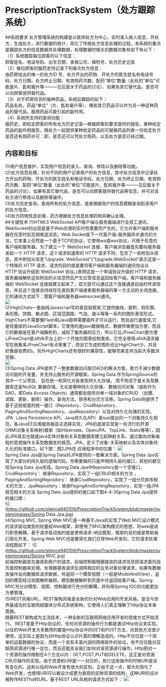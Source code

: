 # PrescriptionTrackSystem（处方跟踪系统）
##系统要求
处方管理系统的构建是以医师处方为中心，实时录入病人信息，开处方，生成处方，进行数据的统计，简化了传统处方信息处理的过程。本系统的重点是跟踪处方的信息数据并处理数据，处理数据时相关的数据对象有如下有以下：<br>
（1）系统跟踪每位顾客的以下信息：<br>
	顾客姓名、电话号码、出生日期、承保公司、保险号、处方历史记录<br>
（2）每位顾客的服药史将记录下列每次处方信息：<br>
	由药房给出的唯一的处方ID 号、处方开出的药物、开处方的医生姓名和电话号码、处方日期、处方终止日期、有效购药次数、配药“单位”数量（此处的“单位”可能是片、匙和毫升等———见后面关于药品的讨论）、如果有其它替代品，是否可以向顾客提供替代品。<br>
（3）对于药房存货的每种药品，系统应跟踪的如下：<br>
	药品名称，药品“单位”（片、匙和毫升等），哪些其它药品可以作为另一种这种药品的替代品，服用药品可能引起的副作用。<br>
（4）系统所支持的查询功能：<br>
    服药史，即给定顾客的所有处方历史记录—根据顾客的要求提供的报告，某种给定药品的副作用报告，随处方一起提供某种给定药品的可替换药品列表一份给定处方是否还有购药许可：即，是否还可以凭处方购药，以及处方是否已经过期。 <br>
## 内容和目标
(1)用户信息维护，实现用户信息的录入、查询、修改以及删除等功能。<br>
(2)处方信息处理，针对不同的用户记录用户的处方信息，其中处方信息中记录处方开出的药物、开处方的医生姓名和电话号码、处方日期、处方终止日期、有效购药次数、配药“单位”数量（此处的“单位”可能是片、匙和毫升等———见后面关于药品的讨论）、如果有其它替代品，是否可以向顾客提供替代品等信息，并可对该处方进行修改以及删除等操作。<br>
(3)处方历史查询，查询所有的处方信息，或者根据用户的信息模糊查询到该用户的处方信息。<br>
(4)处方药物信息处理，药方根据处方信息处理药物并确认处理。<br>
##关键技术
(1)HTML5 WebSocket API客户端与服务器端进行全双工通讯，WebSocket的出现是基于Web应用的实时性需要而产生的，它允许客户端和服务器在任意时刻互相推送消息。Web Socket是下一代客户端-服务器异步通讯的方法，它本事上任然是一个基于TCP的协议，它使用ws或wss协议，可用于任意的客户端和服务器。为了建立一个 WebSocket 连接，客户端浏览器首先要向服务器发起一个 HTTP 请求，这个请求和通常的 HTTP 请求不同，包含了一些附加头信息，其中附加头信息”Upgrade: WebSocket”(”Upgrade:WebSocket”表示这是一个特殊的 HTTP 请求，请求的目的就是要将客户端和服务器端的通讯协议从 HTTP 协议升级到 WebSocket 协议。)表明这是一个申请协议升级的 HTTP 请求，服务器端解析这些附加的头信息然后产生应答信息返回给客户端，客户端和服务器端的 WebSocket 连接就建立起来了，双方就可以通过这个连接通道自由的传递信息，并且这个连接会持续存在直到客户端或者服务器端的某一方主动的关闭连接。它的通讯方式如下：图客户端和服务器websocket通讯。<br>
![](https://github.com/silence940109/PrescriptionTrackSystem/blob/master/systemimages/websocket.jpg)<br>
(2)HighChats一套由纯Javascript写的表现层框架,它提供曲线、面积、柱形图、条形图、饼图、散点图、区域范围图、气泡、漏斗等等一系列的图形表现形式。HighChars不需要像Flash和Java那样需要插件才可以运行，而且运行速度快,它是轻量级的JavaScript脚本，它使用的是json数据格式，数据传输更加方便，而且它的数据是在客户端解析的，减轻了服务器的压力，所以它比JFreeChart更方便(JFreeChart是JAVA平台上的一个开放的图表绘制类库。它完全使用JAVA语言编写在我看来JFreeChart有点笨重了，而且它生成的图形也比HighChart少，并且好像是收费的)。另外HighCharts还有很好的兼容性，能够完美支持当前大多数浏览器。<br>
![](https://github.com/silence940109/PrescriptionTrackSystem/blob/master/systemimages/highchart.jpg)<br>
(3)Spring Data JPA提供了一整套数据访问层(DAO)的解决方案，致力于减少数据访问层的开发量，并支持云服务的开源框架。Spring Data 作为SpringSource的其中一个父项目， 旨在统一和简化对各类型持久化存储， 而不拘泥于是关系型数据库还是NoSQL 数据存储。无论是哪种持久化存储， 数据访问对象（或称作为DAO，即Data Access Objects）通常都会提供对单一域对象的CRUD （创建、读取、更新、删除）操作、查询方法、排序和分页方法等。Spring Data则提供了基于这些层面的统一接口（Repository、CrudRepository、PagingAndSortingRepository、JpaRepository）以及对持久化存储的实现。JPA（Java Persistence API，Java持久化API）是sun提出的一个对象持久化规范，各JavaEE应用服务器自主选择实现，JPA的底层实现是一些流行的开源ORM(对象关系映射)框架（如Hibernate、OpenJPA、TopLink、Ibatis等等），因此JPA其实也就是java实体对象和关系型数据库建立起映射关系，通过面向对象编程的思想操作关系型数据库的规范。JPA，定义了对象-关系映射以及实体对象持久化的标准接口。如下图：图2JPA在 应用程序中的位置：
![](https://github.com/silence940109/PrescriptionTrackSystem/blob/master/systemimages/JPA.jpg)<br>
Spring Data Jpa是Spring Data对JPA提供的一套解决方案。Spring Data Jpa实现了大部分的持久层的逻辑代码，你需要做的只是声明持久层的接口，其他的都交给Spring Data Jpa完成。Spring Data Jpa中Repository是一个空接口，CrudRepository： 继承Repository，实现了一组CRUD相关的方法 ，PagingAndSortingRepository： 继承CrudRepository，实现了一组分页排序相关的方法 ，JpaRepository：继承PagingAndSortingRepository，实现一组JPA规范相关的方法 Spring Data Jpa提供的接口如下图4-4-3Spring Data Jpa提供的接口图：<br>
![](https://github.com/silence940109/PrescriptionTrackSystem/blob/master/systemimages/Spring Data Jpa.jpg)<br>
(4)Spring MVC, Spring Web MVC是一种基于Java的实现了Web MVC设计模式的请求驱动类型的轻量级Web框架，即使用了MVC架构模式的思想，将web层进行职责解耦，基于请求驱动指的就是使用请求-响应模型，框架的目的就是帮助我们简化开发，Spring Web MVC也是要简化我们日常Web开发的。它的请求处理流程图如下：
![](https://github.com/silence940109/PrescriptionTrackSystem/blob/master/systemimages/Spring MVC.jpg)<br>
前端控制器首先接收到用户的请求，前端控制器根据接收的请求信息把请求委托给页面控制器来处理。处理器接收请求后调用相应的业务对象处理请求，如果有数据库操作会向数据库请求数据，并返回一个模型视图（一般是ModelAndView），返回的模型经过视图解析器把，模型数据解析到页面中并返回给客户端。Spring MVC充分对模型、视图、控制器进行充分的解耦，并利用Spring IOC的功能更加方便管理。<br>
(5)REST风格URL，REST架构风格是全新的针对Web应用的开发风格，是当今世界最成功的互联网超媒体分布式系统架构，它使得人们真正理解了Http协议本来面貌。<br>随着REST架构成为主流技术，一种全新的互联网网络应用开发的思维方式开始流行。
REST是基于Http协议的，任何对资源的操作行为都是通过Http协议来实现。以往的Web开发大多数用的都是Http协议中的GET和POST方法，对其他方法很少使用，这实际上是因为对Http协议认识片面的理解造成的。Http不仅仅是一个简单的运载数据的协议，而是一个具有丰富内涵的网络软件的协议。他不仅仅能对互联网资源进行唯一定位，而且还能告诉我们如何对该资源进行操作。Http把对一个资源的操作限制在4个方法以内：GET,POST,PUT和DELETE，这正是对资源CRUD操作的实现。由于资源和URI是一一对应的，执行这些操作的时候URI是没有变化的，这和以往的Web开发有很大的区别。正由于这一点，极大的简化了Web开发，也使得URI可以被设计成更为直观的反映资源的结构，这种URI的设计被称作RESTful的URI。基于REST URL风格的请求方式如下：
![](https://github.com/silence940109/PrescriptionTrackSystem/blob/master/systemimages/restful.jpg)<br>
